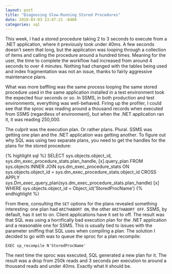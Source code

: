 ```yaml
---
layout: post
title: "Diagnosing Slow-Running Stored Procedures"
date: 2018-03-03 13:47:21 -0400
categories: sql
---
```


This week, I had a stored procedure taking 2 to 3 seconds to execute from a .NET application, where it previously took under 40ms. A few seconds doesn't seem that long, but the application was looping through a collection of items and calling the procedure around a hundred times. Meaning for the user, the time to complete the workflow had increased from around 4 seconds to over 4 minutes. Nothing had changed with the tables being used and index fragmentation was not an issue, thanks to fairly aggressive maintenance plans.

What was more baffling was the same process looping the same stored procedure used in the same application installed in a test environment took the expected four seconds or so. In SSMS, in both production and test environments, everything was well-behaved. Firing up the profiler, I could see that the sproc was reading around a thousand records when executed from SSMS (regardless of environment), but when the .NET application ran it, it was reading 250,000.

The culprit was the execution plan. Or rather plans. Plural. SSMS was getting one plan and the .NET application was getting another. To figure out why SQL was using two separate plans, you need to get the handles for the plans for the stored procedure:

{% highlight sql %}
SELECT sys.objects.object_id, sys.dm_exec_procedure_stats.plan_handle, [x].query_plan
FROM sys.objects
INNER JOIN sys.dm_exec_procedure_stats ON sys.objects.object_id = sys.dm_exec_procedure_stats.object_id
CROSS APPLY sys.Dm_exec_query_plan(sys.dm_exec_procedure_stats.plan_handle) [x]
WHERE sys.objects.object_id = Object_id('StoredProcName')
{% endhighlight %}

From there, consulting the `SET` options for the plans revealed something interesting: one plan had `ARITHABORT ON`, the other `ARITHABORT OFF`. SSMS, by default, has it set to on. Client applications have it set to off. The result was that SQL was using a horrifically bad execution plan for the .NET application and a reasonable one for SSMS. This is usually tied to issues with the parameter sniffing that SQL uses when compiling a plan. The solution I decided to go with was to queue the sproc for a plan recompile:

`EXEC sp_recompile N'StoredProcName'`

The next time the sproc was executed, SQL generated a new plan for it. The result was a drop from 250k reads and 3 seconds per execution to around a thousand reads and under 40ms. Exactly what it should be.